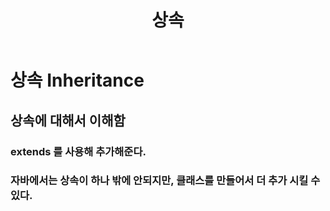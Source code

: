 ﻿---
layout: post
title: "상속"
javastudy: true
---


# 상속 Inheritance
## 상속에 대해서 이해함
### extends 를 사용해 추가해준다.
### 자바에서는 상속이 하나 밖에 안되지만, 클래스를 만들어서 더 추가 시킬 수 있다.
